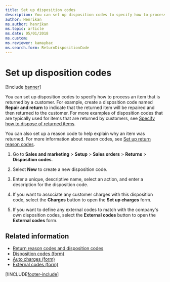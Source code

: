 ```yaml
---
title: Set up disposition codes   
description: You can set up disposition codes to specify how to process an item that is returned by a customer, including a step-by-step process.
author: Henrikan
ms.author: henrikan
ms.topic: article
ms.date: 05/01/2018
ms.custom:
ms.reviewer: kamaybac
ms.search.form: ReturnDispositionCode
---
```



# Set up disposition codes

[!include [banner](../includes/banner.md)]

You can set up disposition codes to specify how to process an item that is returned by a customer. For example, create a disposition code named **Repair and return** to indicate that the returned item will be repaired and then returned to the customer. For more examples of disposition codes that are typically used for items that are returned by customers, see [Specify how to dispose of returned items](specify-how-to-dispose-of-returned-items.md).

You can also set up a reason code to help explain why an item was returned. For more information about reason codes, see [Set up return reason codes](set-up-return-reason-code.md).

1. Go to **Sales and marketing** \> **Setup** \> **Sales orders** \> **Returns** \> **Disposition codes**.

1. Select **New** to create a new disposition code.

1. Enter a unique, descriptive name, select an action, and enter a description for the disposition code.

1. If you want to associate any customer charges with this disposition code, select the **Charges** button to open the **Set up charges** form.

1. If you want to define any external codes to match with the company's own disposition codes, select the **External codes** button to open the **External codes** form.

## Related information

- [Return reason codes and disposition codes](disposition-and-return-reason-codes.md)
- [Disposition codes (form)](https://technet.microsoft.com/library/hh597113\(v=ax.60\))
- [Auto charges (form)](https://technet.microsoft.com/library/aa582856\(v=ax.60\))
- [External codes (form)](https://technet.microsoft.com/library/aa583814\(v=ax.60\))

[!INCLUDE[footer-include](../../includes/footer-banner.md)]